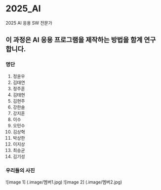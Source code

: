 # 2025_AI
2025 AI 응용 SW 전문가 
## 이 과정은 AI 응용 프로그램을 제작하는 방법을 함계 연구합니다.
### 명단
1. 정윤우
2. 김태연
3. 정주훈
4. 김태현
5. 김현주
6. 강한솔
7. 강지훈
8. 이수
9. 오민수
10. 김상혁
11. 박상한
12. 이지상
13. 최승균
14. 김기성

### 우리들의 사진
![image 1] (.image/멤버1.jpg)
![image 2] (.image/멤버2.jpg)
